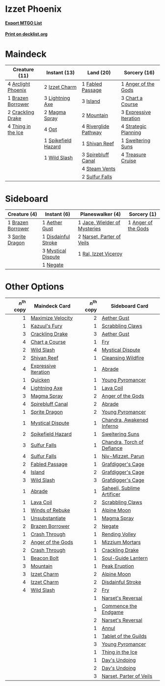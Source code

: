 # Izzet Phoenix

#### [Export MTGO List](../collection/Izzet%20Phoenix/Izzet%20Phoenix.txt)
#### [Print on decklist.org](http://decklist.org/?deckmain=1%09Anger%20of%20the%20Gods%0A4%09Arclight%20Phoenix%0A1%09Brazen%20Borrower%0A3%09Chart%20a%20Course%0A2%09Crackling%20Drake%0A3%09Expressive%20Iteration%0A1%09Fabled%20Passage%0A3%09Island%0A2%09Izzet%20Charm%0A3%09Lightning%20Axe%0A2%09Magma%20Spray%0A2%09Mountain%0A4%09Opt%0A4%09Riverglide%20Pathway%0A1%09Shivan%20Reef%0A1%09Spikefield%20Hazard%0A3%09Spirebluff%20Canal%0A4%09Steam%20Vents%0A4%09Strategic%20Planning%0A2%09Sulfur%20Falls%0A1%09Sweltering%20Suns%0A4%09Thing%20in%20the%20Ice%0A4%09Treasure%20Cruise%0A1%09Wild%20Slash&deckside=1%09Aether%20Gust%0A1%09Anger%20of%20the%20Gods%0A1%09Brazen%20Borrower%0A1%09Disdainful%20Stroke%0A1%09Jace,%20Wielder%20of%20Mysteries%0A3%09Mystical%20Dispute%0A2%09Narset,%20Parter%20of%20Veils%0A1%09Negate%0A1%09Ral,%20Izzet%20Viceroy%0A3%09Sprite%20Dragon)
# Maindeck

|                                        Creature (11)                                        |                                         Instant (13)                                         |                                           Land (20)                                           |                                          Sorcery (16)                                           |
|---------------------------------------------------------------------------------------------|----------------------------------------------------------------------------------------------|-----------------------------------------------------------------------------------------------|-------------------------------------------------------------------------------------------------|
|4 [Arclight Phoenix](http://gatherer.wizards.com/Pages/Card/Details.aspx?multiverseid=452841)|2 [Izzet Charm](http://gatherer.wizards.com/Pages/Card/Details.aspx?multiverseid=338413)      |1 [Fabled Passage](http://gatherer.wizards.com/Pages/Card/Details.aspx?multiverseid=473206)    |1 [Anger of the Gods](http://gatherer.wizards.com/Pages/Card/Details.aspx?multiverseid=438682)   |
|1 [Brazen Borrower](http://gatherer.wizards.com/Pages/Card/Details.aspx?multiverseid=473001) |3 [Lightning Axe](http://gatherer.wizards.com/Pages/Card/Details.aspx?multiverseid=409925)    |3 [Island](http://gatherer.wizards.com/Pages/Card/Details.aspx?multiverseid=439857)            |3 [Chart a Course](http://gatherer.wizards.com/Pages/Card/Details.aspx?multiverseid=435200)      |
|2 [Crackling Drake](http://gatherer.wizards.com/Pages/Card/Details.aspx?multiverseid=452913) |2 [Magma Spray](http://gatherer.wizards.com/Pages/Card/Details.aspx?multiverseid=426843)      |2 [Mountain](http://gatherer.wizards.com/Pages/Card/Details.aspx?multiverseid=439859)          |3 [Expressive Iteration](http://gatherer.wizards.com/Pages/Card/Details.aspx?multiverseid=513678)|
|4 [Thing in the Ice](http://gatherer.wizards.com/Pages/Card/Details.aspx?multiverseid=409836)|4 [Opt](http://gatherer.wizards.com/Pages/Card/Details.aspx?multiverseid=442948)              |4 [Riverglide Pathway](http://gatherer.wizards.com/Pages/Card/Details.aspx?multiverseid=491920)|4 [Strategic Planning](http://gatherer.wizards.com/Pages/Card/Details.aspx?multiverseid=376525)  |
|                                                                                             |1 [Spikefield Hazard](http://gatherer.wizards.com/Pages/Card/Details.aspx?multiverseid=491809)|1 [Shivan Reef](http://gatherer.wizards.com/Pages/Card/Details.aspx?multiverseid=129731)       |1 [Sweltering Suns](http://gatherer.wizards.com/Pages/Card/Details.aspx?multiverseid=426851)     |
|                                                                                             |1 [Wild Slash](http://gatherer.wizards.com/Pages/Card/Details.aspx?multiverseid=391959)       |3 [Spirebluff Canal](http://gatherer.wizards.com/Pages/Card/Details.aspx?multiverseid=417822)  |4 [Treasure Cruise](http://gatherer.wizards.com/Pages/Card/Details.aspx?multiverseid=420718)     |
|                                                                                             |                                                                                              |4 [Steam Vents](http://gatherer.wizards.com/Pages/Card/Details.aspx?multiverseid=405109)       |                                                                                                 |
|                                                                                             |                                                                                              |2 [Sulfur Falls](http://gatherer.wizards.com/Pages/Card/Details.aspx?multiverseid=443135)      |                                                                                                 |


# Sideboard

|                                        Creature (4)                                        |                                         Instant (6)                                          |                                           Planeswalker (4)                                            |                                         Sorcery (1)                                          |
|--------------------------------------------------------------------------------------------|----------------------------------------------------------------------------------------------|-------------------------------------------------------------------------------------------------------|----------------------------------------------------------------------------------------------|
|1 [Brazen Borrower](http://gatherer.wizards.com/Pages/Card/Details.aspx?multiverseid=473001)|1 [Aether Gust](http://gatherer.wizards.com/Pages/Card/Details.aspx?multiverseid=466796)      |1 [Jace, Wielder of Mysteries](http://gatherer.wizards.com/Pages/Card/Details.aspx?multiverseid=460981)|1 [Anger of the Gods](http://gatherer.wizards.com/Pages/Card/Details.aspx?multiverseid=438682)|
|3 [Sprite Dragon](http://gatherer.wizards.com/Pages/Card/Details.aspx?multiverseid=479731)  |1 [Disdainful Stroke](http://gatherer.wizards.com/Pages/Card/Details.aspx?multiverseid=420705)|2 [Narset, Parter of Veils](http://gatherer.wizards.com/Pages/Card/Details.aspx?multiverseid=460988)   |                                                                                              |
|                                                                                            |3 [Mystical Dispute](http://gatherer.wizards.com/Pages/Card/Details.aspx?multiverseid=473020) |1 [Ral, Izzet Viceroy](http://gatherer.wizards.com/Pages/Card/Details.aspx?multiverseid=452945)        |                                                                                              |
|                                                                                            |1 [Negate](http://gatherer.wizards.com/Pages/Card/Details.aspx?multiverseid=423707)           |                                                                                                       |                                                                                              |


# Other Options

|*n*<sup>th</sup> copy|                                         Maindeck Card                                         |*n*<sup>th</sup> copy|                                           Sideboard Card                                            |
|--------------------:|-----------------------------------------------------------------------------------------------|--------------------:|-----------------------------------------------------------------------------------------------------|
|                    1|[Maximize Velocity](http://gatherer.wizards.com/Pages/Card/Details.aspx?multiverseid=452861)   |                    2|[Aether Gust](http://gatherer.wizards.com/Pages/Card/Details.aspx?multiverseid=466796)               |
|                    1|[Kazuul's Fury](http://gatherer.wizards.com/Pages/Card/Details.aspx?multiverseid=491786)       |                    1|[Scrabbling Claws](http://gatherer.wizards.com/Pages/Card/Details.aspx?multiverseid=451173)          |
|                    3|[Crackling Drake](http://gatherer.wizards.com/Pages/Card/Details.aspx?multiverseid=452913)     |                    3|[Aether Gust](http://gatherer.wizards.com/Pages/Card/Details.aspx?multiverseid=466796)               |
|                    4|[Chart a Course](http://gatherer.wizards.com/Pages/Card/Details.aspx?multiverseid=435200)      |                    1|[Fry](http://gatherer.wizards.com/Pages/Card/Details.aspx?multiverseid=466894)                       |
|                    2|[Wild Slash](http://gatherer.wizards.com/Pages/Card/Details.aspx?multiverseid=391959)          |                    4|[Mystical Dispute](http://gatherer.wizards.com/Pages/Card/Details.aspx?multiverseid=473020)          |
|                    2|[Shivan Reef](http://gatherer.wizards.com/Pages/Card/Details.aspx?multiverseid=129731)         |                    1|[Cleansing Wildfire](http://gatherer.wizards.com/Pages/Card/Details.aspx?multiverseid=491777)        |
|                    4|[Expressive Iteration](http://gatherer.wizards.com/Pages/Card/Details.aspx?multiverseid=513678)|                    1|[Abrade](http://gatherer.wizards.com/Pages/Card/Details.aspx?multiverseid=430772)                    |
|                    1|[Quicken](http://gatherer.wizards.com/Pages/Card/Details.aspx?multiverseid=426578)             |                    1|[Young Pyromancer](http://gatherer.wizards.com/Pages/Card/Details.aspx?multiverseid=426592)          |
|                    4|[Lightning Axe](http://gatherer.wizards.com/Pages/Card/Details.aspx?multiverseid=409925)       |                    1|[Lava Coil](http://gatherer.wizards.com/Pages/Card/Details.aspx?multiverseid=452858)                 |
|                    3|[Magma Spray](http://gatherer.wizards.com/Pages/Card/Details.aspx?multiverseid=426843)         |                    2|[Anger of the Gods](http://gatherer.wizards.com/Pages/Card/Details.aspx?multiverseid=438682)         |
|                    4|[Spirebluff Canal](http://gatherer.wizards.com/Pages/Card/Details.aspx?multiverseid=417822)    |                    2|[Abrade](http://gatherer.wizards.com/Pages/Card/Details.aspx?multiverseid=430772)                    |
|                    1|[Sprite Dragon](http://gatherer.wizards.com/Pages/Card/Details.aspx?multiverseid=479731)       |                    2|[Young Pyromancer](http://gatherer.wizards.com/Pages/Card/Details.aspx?multiverseid=426592)          |
|                    1|[Mystical Dispute](http://gatherer.wizards.com/Pages/Card/Details.aspx?multiverseid=473020)    |                    1|[Chandra, Awakened Inferno](http://gatherer.wizards.com/Pages/Card/Details.aspx?multiverseid=466881) |
|                    2|[Spikefield Hazard](http://gatherer.wizards.com/Pages/Card/Details.aspx?multiverseid=491809)   |                    1|[Sweltering Suns](http://gatherer.wizards.com/Pages/Card/Details.aspx?multiverseid=426851)           |
|                    3|[Sulfur Falls](http://gatherer.wizards.com/Pages/Card/Details.aspx?multiverseid=443135)        |                    1|[Chandra, Torch of Defiance](http://gatherer.wizards.com/Pages/Card/Details.aspx?multiverseid=417683)|
|                    4|[Sulfur Falls](http://gatherer.wizards.com/Pages/Card/Details.aspx?multiverseid=443135)        |                    1|[Niv-Mizzet, Parun](http://gatherer.wizards.com/Pages/Card/Details.aspx?multiverseid=452942)         |
|                    2|[Fabled Passage](http://gatherer.wizards.com/Pages/Card/Details.aspx?multiverseid=473206)      |                    1|[Grafdigger's Cage](http://gatherer.wizards.com/Pages/Card/Details.aspx?multiverseid=278452)         |
|                    4|[Island](http://gatherer.wizards.com/Pages/Card/Details.aspx?multiverseid=439857)              |                    2|[Grafdigger's Cage](http://gatherer.wizards.com/Pages/Card/Details.aspx?multiverseid=278452)         |
|                    3|[Wild Slash](http://gatherer.wizards.com/Pages/Card/Details.aspx?multiverseid=391959)          |                    3|[Grafdigger's Cage](http://gatherer.wizards.com/Pages/Card/Details.aspx?multiverseid=278452)         |
|                    1|[Abrade](http://gatherer.wizards.com/Pages/Card/Details.aspx?multiverseid=430772)              |                    1|[Saheeli, Sublime Artificer](http://gatherer.wizards.com/Pages/Card/Details.aspx?multiverseid=461161)|
|                    1|[Lava Coil](http://gatherer.wizards.com/Pages/Card/Details.aspx?multiverseid=452858)           |                    2|[Scrabbling Claws](http://gatherer.wizards.com/Pages/Card/Details.aspx?multiverseid=451173)          |
|                    1|[Winds of Rebuke](http://gatherer.wizards.com/Pages/Card/Details.aspx?multiverseid=426778)     |                    1|[Alpine Moon](http://gatherer.wizards.com/Pages/Card/Details.aspx?multiverseid=447264)               |
|                    1|[Unsubstantiate](http://gatherer.wizards.com/Pages/Card/Details.aspx?multiverseid=414374)      |                    1|[Magma Spray](http://gatherer.wizards.com/Pages/Card/Details.aspx?multiverseid=426843)               |
|                    2|[Brazen Borrower](http://gatherer.wizards.com/Pages/Card/Details.aspx?multiverseid=473001)     |                    2|[Negate](http://gatherer.wizards.com/Pages/Card/Details.aspx?multiverseid=423707)                    |
|                    1|[Crash Through](http://gatherer.wizards.com/Pages/Card/Details.aspx?multiverseid=430777)       |                    1|[Rending Volley](http://gatherer.wizards.com/Pages/Card/Details.aspx?multiverseid=394663)            |
|                    2|[Anger of the Gods](http://gatherer.wizards.com/Pages/Card/Details.aspx?multiverseid=438682)   |                    1|[Mizzium Mortars](http://gatherer.wizards.com/Pages/Card/Details.aspx?multiverseid=405302)           |
|                    2|[Crash Through](http://gatherer.wizards.com/Pages/Card/Details.aspx?multiverseid=430777)       |                    1|[Crackling Drake](http://gatherer.wizards.com/Pages/Card/Details.aspx?multiverseid=452913)           |
|                    1|[Beacon Bolt](http://gatherer.wizards.com/Pages/Card/Details.aspx?multiverseid=452904)         |                    1|[Soul-Guide Lantern](http://gatherer.wizards.com/Pages/Card/Details.aspx?multiverseid=476488)        |
|                    3|[Mountain](http://gatherer.wizards.com/Pages/Card/Details.aspx?multiverseid=439859)            |                    1|[Peak Eruption](http://gatherer.wizards.com/Pages/Card/Details.aspx?multiverseid=373507)             |
|                    3|[Izzet Charm](http://gatherer.wizards.com/Pages/Card/Details.aspx?multiverseid=338413)         |                    2|[Alpine Moon](http://gatherer.wizards.com/Pages/Card/Details.aspx?multiverseid=447264)               |
|                    4|[Izzet Charm](http://gatherer.wizards.com/Pages/Card/Details.aspx?multiverseid=338413)         |                    2|[Disdainful Stroke](http://gatherer.wizards.com/Pages/Card/Details.aspx?multiverseid=420705)         |
|                    4|[Wild Slash](http://gatherer.wizards.com/Pages/Card/Details.aspx?multiverseid=391959)          |                    2|[Fry](http://gatherer.wizards.com/Pages/Card/Details.aspx?multiverseid=466894)                       |
|                     |                                                                                               |                    1|[Narset's Reversal](http://gatherer.wizards.com/Pages/Card/Details.aspx?multiverseid=460989)         |
|                     |                                                                                               |                    1|[Commence the Endgame](http://gatherer.wizards.com/Pages/Card/Details.aspx?multiverseid=460972)      |
|                     |                                                                                               |                    2|[Narset's Reversal](http://gatherer.wizards.com/Pages/Card/Details.aspx?multiverseid=460989)         |
|                     |                                                                                               |                    1|[Annul](http://gatherer.wizards.com/Pages/Card/Details.aspx?multiverseid=45976)                      |
|                     |                                                                                               |                    1|[Tablet of the Guilds](http://gatherer.wizards.com/Pages/Card/Details.aspx?multiverseid=270355)      |
|                     |                                                                                               |                    3|[Young Pyromancer](http://gatherer.wizards.com/Pages/Card/Details.aspx?multiverseid=426592)          |
|                     |                                                                                               |                    1|[Thing in the Ice](http://gatherer.wizards.com/Pages/Card/Details.aspx?multiverseid=409836)          |
|                     |                                                                                               |                    1|[Day's Undoing](http://gatherer.wizards.com/Pages/Card/Details.aspx?multiverseid=398652)             |
|                     |                                                                                               |                    2|[Day's Undoing](http://gatherer.wizards.com/Pages/Card/Details.aspx?multiverseid=398652)             |
|                     |                                                                                               |                    3|[Narset, Parter of Veils](http://gatherer.wizards.com/Pages/Card/Details.aspx?multiverseid=460988)   |

